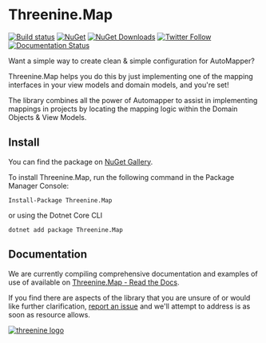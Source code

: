 # Threenine.Map
[![Build status](https://ci.appveyor.com/api/projects/status/6ob8lbutfecvi5n3/branch/master?svg=true)](https://ci.appveyor.com/project/garywoodfine/reflectmap/branch/master) [![NuGet](http://img.shields.io/nuget/v/Threenine.Map.svg)](https://www.nuget.org/packages/Threenine.Map/) [![NuGet Downloads](http://img.shields.io/nuget/dt/Threenine.Map.svg?style=flat)](https://www.nuget.org/packages/Threenine.Map/) [![Twitter Follow](https://img.shields.io/twitter/follow/threenine39.svg?style=social?maxAge=2592000)](https://twitter.com/threenine39) [![Documentation Status](https://readthedocs.org/projects/threeninemap/badge/?version=latest)](http://threeninemap.readthedocs.io/en/latest/?badge=latest)

Want a simple way to create clean & simple configuration for AutoMapper?

Threenine.Map helps you do this by just implementing one of the mapping interfaces in your view models and domain models, and you're set!

The library combines  all the power of Automapper to assist in implementing mappings in projects by locating the mapping logic within the Domain Objects & View Models.

## Install

You can find the package on [NuGet Gallery](https://www.nuget.org/packages/Threenine.Map/).

To install Threenine.Map, run the following command in the Package Manager Console:

`Install-Package Threenine.Map`

or using the Dotnet Core CLI

`dotnet add package Threenine.Map`

## Documentation

We are currently compiling  comprehensive documentation and examples of use of available on  [Threenine.Map - Read the Docs](http://threeninemap.readthedocs.io/en/latest/Getting-started.html).

If you find there are aspects of the library that you are unsure of or would like further clarification, [report  an issue](https://github.com/threenine/ReflectMap/issues) and we'll attempt to address is as soon as resource allows. 






[![threenine logo](http://static.threenine.co.uk/img/github_footer.png)](https://threenine.co.uk/)